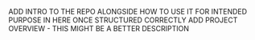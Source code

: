 ADD INTRO TO THE REPO ALONGSIDE HOW TO USE IT FOR INTENDED PURPOSE IN HERE ONCE STRUCTURED CORRECTLY
ADD PROJECT OVERVIEW - THIS MIGHT BE A BETTER DESCRIPTION